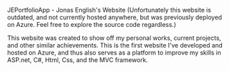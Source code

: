 JEPortfolioApp - Jonas English's Website
(Unfortunately this website is outdated, and not currently hosted anywhere, but was previously deployed on Azure. Feel free to explore the source code regardless.)

This website was created to show off my personal works, current projects, and other similar achievements. This is the first website I've developed and hosted on Azure, and thus also serves as a platform to improve my skills in ASP.net, C#, Html, Css, and the MVC framework.
